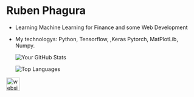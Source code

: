 # Ruben Phagura
-  Learning Machine Learning for Finance and some Web Development
-  My technologys: Python, Tensorflow, ,Keras Pytorch, MatPlotLib, Numpy.

  
   ![Your GitHub Stats](https://github-readme-stats.vercel.app/api?username=ruben2163)
   
   ![Top Languages](https://github-readme-stats.vercel.app/api/top-langs/?username=ruben2163&layout=compact) 






<div align="left">
  <a href="https://rubenphagura.com" target="_blank">
    <img src="https://img.shields.io/static/v1?message=Website&label=&color=E4405F&logoColor=white&labelColor=&style=for-the-badge" height="35" alt="website link"  />
  </a>
</div>

###

<!---
Ruben2163/Ruben2163 is a ✨ special ✨ repository because its `README.md` (this file) appears on your GitHub profile.
You can click the Preview link to take a look at your changes.
--->
